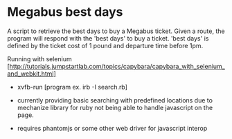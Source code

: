 
Megabus best days
=================

A script to retrieve the best days to buy a Megabus ticket.  Given a route,
the program will respond with the 'best days' to buy a ticket.  'best days' is
defined by the ticket cost of 1 pound and departure time before 1pm.

Running with selenium
[http://tutorials.jumpstartlab.com/topics/capybara/capybara_with_selenium_and_webkit.html]
* xvfb-run [program ex. irb -I search.rb]

* currently providing basic searching with predefined locations due to mechanize
  library
  for ruby not being able to handle javascript on the page.
* requires phantomjs or some other web driver for javascript interop
